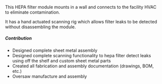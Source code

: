 This HEPA filter module mounts in a wall and connects to the facility HVAC to eliminate contamination.

It has a hand actuated scanning rig which allows filter leaks to be detected without disassembling the module.

##### Contribution

- Designed complete sheet metal assembly
- Designed complete scanning functionality to hepa filter detect leaks using off the shelf and custom sheet metal parts
- Created all fabrication and assembly documentation (drawings, BOM, etc.)
- Oversaw manufacture and assembly
